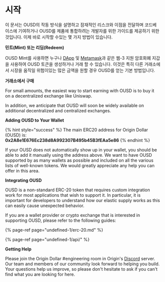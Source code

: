 # 시작

이 문서는 OUSD의 작동 방식을 설명하고 잠재적인 리스크와 이점을 전달하며 코드베이스에 기여하거나 OUSD를 제품에 통합하려는 개발자를 위한 가이드를 제공하기 위한 것입니다. 이제 바로 시작할 수있는 몇 가지 방법이 있습니다.

**민트\(Mint\) 또는 리딤\(Redeem\)**

OUSD Mint를 사용하면 누구나 [DApp](https://github.com/oplabs/origin-dollar-docs/tree/fcbb45ee8da4bb026f7706157523003e0a849df4/www.ousd.com) 및 [Metamask](https://www.metamask.io)과 같은 웹-3 지원 암호화폐 지갑을 사용하여 OUSD 토큰을 생성하거나 거래 할 수 있습니다. 이것은 특히 다른 거래소에서 시장을 움직일 위험이있는 많은 금액을 원할 경우 OUSD를 얻는 기본 방법입니다.

**거래소에서 구매**

For small amounts, the easiest way to start earning with OUSD is to buy it on a decentralized exchange like Uniswap.

In addition, we anticipate that OUSD will soon be widely available on additional decentralized and centralized exchanges.

**Adding OUSD to Your Wallet**

{% hint style="success" %}
The main ERC20 address for Origin Dollar \(OUSD\) is:  
**0x2A8e1E676Ec238d8A992307B495b45B3fEAa5e86**
{% endhint %}

If your OUSD does not automatically show up in your wallet, you should be able to add it manually using the address above. We want to have OUSD supported by as many wallets as possible and included on all the various lists of well-known tokens. We would greatly appreciate any help you can offer in this area.

**Integrating OUSD**

OUSD is a non-standard ERC-20 token that requires custom integration work for most applications that wish to support it. In particular, it is important for developers to understand how our elastic supply works as this can easily cause unexpected behavior.

If you are a wallet provider or crypto exchange that is interested in supporting OUSD, please refer to the following guides:

{% page-ref page="undefined-1/erc-20.md" %}

{% page-ref page="undefined-1/api/" %}

**Getting Help**

Please join the Origin Dollar \#engineering room in Origin's [Discord](https://github.com/oplabs/origin-dollar-docs/tree/fcbb45ee8da4bb026f7706157523003e0a849df4/www.originprotocol.com/discord/README.md) server. Our team and members of our community look forward to helping you build. Your questions help us improve, so please don't hesitate to ask if you can't find what you are looking for here.

